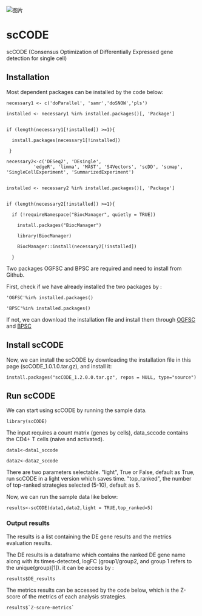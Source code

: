 ![图片](https://user-images.githubusercontent.com/17633478/137343572-3b77beaf-d70e-4001-bd6a-fe27fd3f2628.png)
# scCODE

scCODE (Consensus Optimization of Differentially Expressed gene detection for single cell)

## Installation

Most dependent packages can be installed by the code below:

    necessary1 <- c('doParallel', 'samr','doSNOW','pls')

    installed <- necessary1 %in% installed.packages()[, 'Package']


    if (length(necessary1[!installed]) >=1){

      install.packages(necessary1[!installed])
  
     }

    necessary2<-c('DESeq2', 'DEsingle', 
              'edgeR', 'limma', 'MAST', 'S4Vectors', 'scDD', 'scmap', 'SingleCellExperiment', 'SummarizedExperiment')
              
              
    installed <- necessary2 %in% installed.packages()[, 'Package']


    if (length(necessary2[!installed]) >=1){

      if (!requireNamespace("BiocManager", quietly = TRUE))
  
        install.packages("BiocManager")
    
        library(BiocManager)
    
        BiocManager::install(necessary2[!installed])
    
      }
   
Two packages OGFSC and BPSC are required and need to install from Github.

First, check if we have already installed the two packages by :

    'OGFSC'%in% installed.packages()
    
    'BPSC'%in% installed.packages()
    
If not, we can download the installation file and install them through [OGFSC](https://github.com/XZouProjects/OGFSC-R/blob/master/OGFSC_0.2.3.tar.gz) and [BPSC](https://github.com/nghiavtr/BPSC/releases/tag/v0.99.2)

## Install scCODE

Now, we can install the scCODE by downloading the installation file in this page (scCODE_1.0.1.0.tar.gz), and install it:

    install.packages("scCODE_1.2.0.0.tar.gz", repos = NULL, type="source")

## Run scCODE

We can start using scCODE by running the sample data.

    library(scCODE)

The input requires a count matrix (genes by cells), data_sccode contains the CD4+ T cells (naive and activated).

    data1<-data1_sccode
    
    data2<-data2_sccode

There are two parameters selectable. "light", True or False, default as True, run scCODE in a light version which saves time. "top_ranked", the number of top-ranked strategies selected (5-10), default as 5.

Now, we can run the sample data like below:

    results<-scCODE(data1,data2,light = TRUE,top_ranked=5)

### Output results

The results is a list containing the DE gene results and the metrics evaluation results.

The DE results is a dataframe which contains the ranked DE gene name along with its times-detected, logFC (group1/group2, and group 1 refers to the unique(group)[1]). it can be access by :

    results$DE_results
    
The metrics results can be accessed by the code below, which is the Z-score of the metrics of each analysis strategies. 

    results$`Z-score-metrics`
